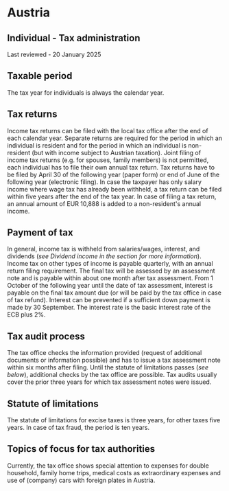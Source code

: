 # Austria
## Individual - Tax administration
Last reviewed - 20 January 2025
## Taxable period
The tax year for individuals is always the calendar year.
## Tax returns
Income tax returns can be filed with the local tax office after the end of each calendar year. Separate returns are required for the period in which an individual is resident and for the period in which an individual is non-resident (but with income subject to Austrian taxation).
Joint filing of income tax returns (e.g. for spouses, family members) is not permitted, each individual has to file their own annual tax return. Tax returns have to be filed by April 30 of the following year (paper form) or end of June of the following year (electronic filing). In case the taxpayer has only salary income where wage tax has already been withheld, a tax return can be filed within five years after the end of the tax year.
In case of filing a tax return, an annual amount of EUR 10,888 is added to a non-resident's annual income.
## Payment of tax
In general, income tax is withheld from salaries/wages, interest, and dividends (_see Dividend income in the section for more information_). Income tax on other types of income is payable quarterly, with an annual return filing requirement.
The final tax will be assessed by an assessment note and is payable within about one month after tax assessment.
From 1 October of the following year until the date of tax assessment, interest is payable on the final tax amount due (or will be paid by the tax office in case of tax refund). Interest can be prevented if a sufficient down payment is made by 30 September. The interest rate is the basic interest rate of the ECB plus 2%.
## Tax audit process
The tax office checks the information provided (request of additional documents or information possible) and has to issue a tax assessment note within six months after filing.
Until the statute of limitations passes (_see below_), additional checks by the tax office are possible. Tax audits usually cover the prior three years for which tax assessment notes were issued.
## Statute of limitations
The statute of limitations for excise taxes is three years, for other taxes five years. In case of tax fraud, the period is ten years.
## Topics of focus for tax authorities
Currently, the tax office shows special attention to expenses for double household, family home trips, medical costs as extraordinary expenses and use of (company) cars with foreign plates in Austria.
